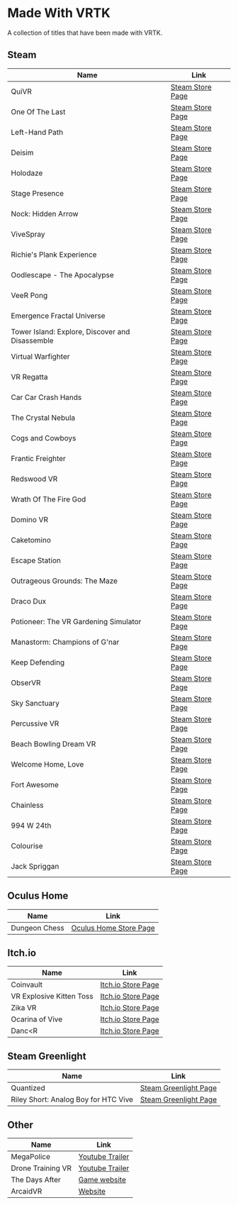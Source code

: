 # Made With VRTK

A collection of titles that have been made with VRTK.

## Steam

| Name | Link |
|-------------------------------------------------|-------------------------------------------------------------------------------------------|
| QuiVR | [Steam Store Page](http://store.steampowered.com/app/489380) |
| One Of The Last | [Steam Store Page](http://store.steampowered.com/app/550360) |
| Left-Hand Path | [Steam Store Page](http://store.steampowered.com/app/488760) |
| Deisim | [Steam Store Page](http://store.steampowered.com/app/525680) |
| Holodaze | [Steam Store Page](http://store.steampowered.com/app/475520) |
| Stage Presence | [Steam Store Page](http://store.steampowered.com/app/391640) |
| Nock: Hidden Arrow | [Steam Store Page](http://store.steampowered.com/app/525210) |
| ViveSpray | [Steam Store Page](http://store.steampowered.com/app/494830) |
| Richie's Plank Experience | [Steam Store Page](http://store.steampowered.com/app/517160) |
| Oodlescape - The Apocalypse | [Steam Store Page](http://store.steampowered.com/app/587560) |
| VeeR Pong | [Steam Store Page](http://store.steampowered.com/app/494850) |
| Emergence Fractal Universe | [Steam Store Page](http://store.steampowered.com/app/500470) |
| Tower Island: Explore, Discover and Disassemble | [Steam Store Page](http://store.steampowered.com/app/487740) |
| Virtual Warfighter | [Steam Store Page](http://store.steampowered.com/app/517020) |
| VR Regatta | [Steam Store Page](http://store.steampowered.com/app/468240) |
| Car Car Crash Hands | [Steam Store Page](http://store.steampowered.com/app/472720) |
| The Crystal Nebula | [Steam Store Page](http://store.steampowered.com/app/505660) |
| Cogs and Cowboys | [Steam Store Page](http://store.steampowered.com/app/510410) |
| Frantic Freighter | [Steam Store Page](http://store.steampowered.com/app/503150) |
| Redswood VR | [Steam Store Page](http://store.steampowered.com/app/499760) |
| Wrath Of The Fire God | [Steam Store Page](http://store.steampowered.com/app/511370) |
| Domino VR | [Steam Store Page](http://store.steampowered.com/app/508680) |
| Caketomino | [Steam Store Page](http://store.steampowered.com/app/517770) |
| Escape Station | [Steam Store Page](http://store.steampowered.com/app/527360) |
| Outrageous Grounds: The Maze | [Steam Store Page](http://store.steampowered.com/app/513050) |
| Draco Dux | [Steam Store Page](http://store.steampowered.com/app/460730) |
| Potioneer: The VR Gardening Simulator | [Steam Store Page](http://store.steampowered.com/app/544410) |
| Manastorm: Champions of G'nar | [Steam Store Page](http://store.steampowered.com/app/548560) |
| Keep Defending | [Steam Store Page](http://store.steampowered.com/app/527720) |
| ObserVR | [Steam Store Page](http://store.steampowered.com/app/549360) |
| Sky Sanctuary | [Steam Store Page](http://store.steampowered.com/app/526130) |
| Percussive VR | [Steam Store Page](http://store.steampowered.com/app/536370) |
| Beach Bowling Dream VR | [Steam Store Page](http://store.steampowered.com/app/557960) |
| Welcome Home, Love | [Steam Store Page](http://store.steampowered.com/app/553050) |
| Fort Awesome | [Steam Store Page](http://store.steampowered.com/app/594120) |
| Chainless | [Steam Store Page](http://store.steampowered.com/app/589680) |
| 994 W 24th | [Steam Store Page](http://store.steampowered.com/app/536050) |
| Colourise | [Steam Store Page](http://store.steampowered.com/app/576820) |
| Jack Spriggan | [Steam Store Page](http://store.steampowered.com/app/620660) |

## Oculus Home

| Name | Link |
|-------------------------------------------------|-------------------------------------------------------------------------------------------|
| Dungeon Chess | [Oculus Home Store Page](https://www.oculus.com/experiences/rift/1201154329997563) |

## Itch.io

| Name | Link |
|-------------------------------------------------|-------------------------------------------------------------------------------------------|
| Coinvault | [Itch.io Store Page](https://ldvr.itch.io/ldvrs-coinvault-for-the-vive) |
| VR Explosive Kitten Toss | [Itch.io Store Page](https://ldvr.itch.io/ldvrs-kitten-toss) |
| Zika VR | [Itch.io Store Page](https://ldvr.itch.io/ldvr-presents-zika-vr) |
| Ocarina of Vive | [Itch.io Store Page](https://tomcat94.itch.io/ocarina-of-vive-shooting-gallery) |
| Danc<R | [Itch.io Store Page](https://tomcat94.itch.io/dancr-alpha) |

## Steam Greenlight

| Name | Link |
|-------------------------------------------------|-------------------------------------------------------------------------------------------|
| Quantized | [Steam Greenlight Page](https://steamcommunity.com/sharedfiles/filedetails/?id=195344075) |
| Riley Short: Analog Boy for HTC Vive | [Steam Greenlight Page](http://steamcommunity.com/sharedfiles/filedetails/?id=878866678) |

## Other

| Name | Link |
|-------------------------------------------------|-------------------------------------------------------------------------------------------|
| MegaPolice | [Youtube Trailer](https://www.youtube.com/watch?v=d6hCgfMxldY) |
| Drone Training VR | [Youtube Trailer](https://www.youtube.com/watch?v=A5MFT2JsySc) |
| The Days After | [Game website](http://www.fivefingerstudios.com/thedaysafter) |
| ArcaidVR | [Website](http://www.arcaidvr.com) |
